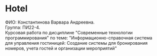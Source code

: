 # Hotel
ФИО: Константинова Варвара Андреевна.      
Группа: ПИ22-4.        
Курсовая работа по дисциплине "Современные технологии программирования" по теме: "Информационно-справочная система для управления гостиницей: Создание системы для бронирования номеров, учета гостей и организации мероприятий"
